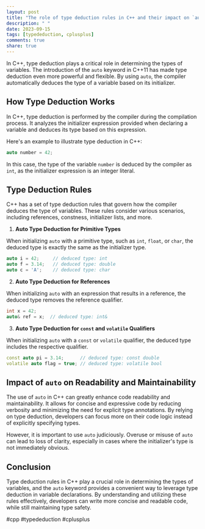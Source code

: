```yaml
---
layout: post
title: "The role of type deduction rules in C++ and their impact on `auto`"
description: " "
date: 2023-09-15
tags: [typededuction, cplusplus]
comments: true
share: true
---
```


In C++, type deduction plays a critical role in determining the types of variables. The introduction of the `auto` keyword in C++11 has made type deduction even more powerful and flexible. By using `auto`, the compiler automatically deduces the type of a variable based on its initializer.

## How Type Deduction Works

In C++, type deduction is performed by the compiler during the compilation process. It analyzes the initializer expression provided when declaring a variable and deduces its type based on this expression.

Here's an example to illustrate type deduction in C++:

```cpp
auto number = 42;
```

In this case, the type of the variable `number` is deduced by the compiler as `int`, as the initializer expression is an integer literal.

## Type Deduction Rules

C++ has a set of type deduction rules that govern how the compiler deduces the type of variables. These rules consider various scenarios, including references, constness, initializer lists, and more.

1. **Auto Type Deduction for Primitive Types**

When initializing `auto` with a primitive type, such as `int`, `float`, or `char`, the deduced type is exactly the same as the initializer type.

```cpp
auto i = 42;     // deduced type: int
auto f = 3.14;   // deduced type: double
auto c = 'A';    // deduced type: char
```

2. **Auto Type Deduction for References**

When initializing `auto` with an expression that results in a reference, the deduced type removes the reference qualifier.

```cpp
int x = 42;
auto& ref = x;  // deduced type: int&
```

3. **Auto Type Deduction for `const` and `volatile` Qualifiers**

When initializing `auto` with a `const` or `volatile` qualifier, the deduced type includes the respective qualifier.

```cpp
const auto pi = 3.14;      // deduced type: const double
volatile auto flag = true; // deduced type: volatile bool
```

## Impact of `auto` on Readability and Maintainability

The use of `auto` in C++ can greatly enhance code readability and maintainability. It allows for concise and expressive code by reducing verbosity and minimizing the need for explicit type annotations. By relying on type deduction, developers can focus more on their code logic instead of explicitly specifying types.

However, it is important to use `auto` judiciously. Overuse or misuse of `auto` can lead to loss of clarity, especially in cases where the initializer's type is not immediately obvious.

## Conclusion

Type deduction rules in C++ play a crucial role in determining the types of variables, and the `auto` keyword provides a convenient way to leverage type deduction in variable declarations. By understanding and utilizing these rules effectively, developers can write more concise and readable code, while still maintaining type safety.

#cpp #typededuction #cplusplus